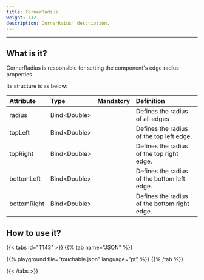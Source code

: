 ```yaml
---
title: CornerRadius
weight: 332
description: CornerRaius' description.
---
```


---

## What is it?

CornerRadius is responsible for setting the component's edge radius properties.

Its structure is as below:

<table>
  <thead>
    <tr>
      <th style="text-align:left"><strong>Attribute</strong>
      </th>
      <th style="text-align:left"><strong>Type</strong>
      </th>
      <th style="text-align:center">Mandatory</th>
      <th style="text-align:left"><strong>Definition</strong>
      </th>
    </tr>
  </thead>
  <tbody>
    <tr>
      <td style="text-align:left">radius</td>
      <td style="text-align:left">Bind&lt;Double&gt;
      </td>
      <td style="text-align:center"></td>
      <td style="text-align:left">Defines the radius of all edges</td>
    </tr>
    <tr>
      <td style="text-align:left">topLeft</td>
      <td style="text-align:left">Bind&lt;Double&gt;
      </td>
      <td style="text-align:center"></td>
      <td style="text-align:left">Defines the radius of the top left edge.</td>
    </tr>
    <tr>
      <td style="text-align:left">topRight</td>
      <td style="text-align:left">Bind&lt;Double&gt;
      </td>
      <td style="text-align:center"></td>
      <td style="text-align:left">Defines the radius of the top right edge.</td>
    </tr>
    <tr>
      <td style="text-align:left">bottomLeft</td>
      <td style="text-align:left">Bind&lt;Double&gt;
      </td>
      <td style="text-align:center"></td>
      <td style="text-align:left">Defines the radius of the bottom left edge.</td>
    </tr>
    <tr>
      <td style="text-align:left">bottomRight</td>
      <td style="text-align:left">Bind&lt;Double&gt;
      </td>
      <td style="text-align:center"></td>
      <td style="text-align:left">Defines the radius of the bottom right edge.</td>
    </tr>
  </tbody>
</table>

## How to use it?

{{< tabs id="T143" >}}
{{% tab name="JSON" %}}
<!-- json-playground:corner-radius.json
{
  "_beagleComponent_" : "beagle:container",
  "id" : "containerSample",
  "style" : {
    "size" : {
      "width" : {
        "value" : 100,
        "type" : "PERCENT"
      },
      "height" : {
        "value" : 100,
        "type" : "PERCENT"
      }
    },
    "backgroundColor" : "#0000FF50",
    "padding" : {
      "all" : {
        "value" : 4,
        "type" : "REAL"
      }
    },
    "cornerRadius" : {
      "bottomRight" : "@{context.bottomRight}",
      "topRight" : "@{context.topRight}",
      "topLeft" : "@{context.topLeft}",
      "bottomLeft" : "@{context.bottomLeft}",
      "radius" : "@{context.radius}"
    }
  },
  "context" : {
    "id" : "context",
    "value" : {
      "bottomRight" : 50,
      "topRight" : 35,
      "topLeft" : 15,
      "bottomLeft" : 25
    }
  },
  "children" : [
    {
      "_beagleComponent_" : "beagle:button",
      "text" : "SetContext",
      "onPress" : [
        {
          "contextId" : "context",
          "value" : {
            "radius" : 8
          },
          "_beagleAction_" : "beagle:setcontext"
        }
      ]
    }
  ]
}
-->
{{% playground file="touchable.json" language="pt" %}}
{{% /tab %}}

{{< /tabs >}}